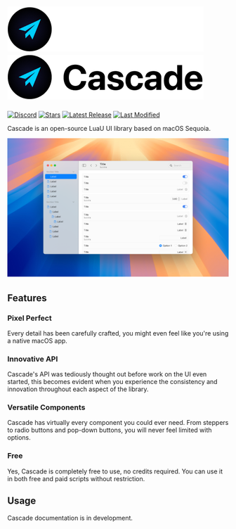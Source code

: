 # ![Cascade span dark](Assets/cascade_span_dark.png#gh-dark-mode-only) ![Cascade span light](Assets/cascade_span_light.png#gh-light-mode-only)

[stars]: https://github.com/biggaboy212/Cascade/stargazers
[lastrel]: https://github.com/biggaboy212/Cascade/releases/latest
[lastcom]: https://github.com/biggaboy212/Cascade/commits
[disc]: https://discord.gg/2cB4vBAEWk

[badges/stars]: https://img.shields.io/github/stars/biggaboy212/Cascade?label=Stars&logo=GitHub
[badges/lastrel]: https://img.shields.io/github/v/release/biggaboy212/Cascade?label=Latest%20Release
[badges/lastcom]: https://img.shields.io/github/last-commit/biggaboy212/Cascade?label=Last%20Modifed
[badges/disc]: https://img.shields.io/discord/1384338360012898406?&label=Discord

[![Discord][badges/disc]][disc]
[![Stars][badges/stars]][stars]
[![Latest Release][badges/lastrel]][lastrel]
[![Last Modified][badges/lastcom]][lastcom]

Cascade is an open-source LuaU UI library based on macOS Sequoia.

![Cascade](assets/cascade_show.png)

## Features

### Pixel Perfect

Every detail has been carefully crafted, you might even feel like you're using a native macOS app.

### Innovative API

Cascade's API was tediously thought out before work on the UI even started, this becomes evident when you experience the consistency and innovation throughout each aspect of the library.

### Versatile Components

Cascade has virtually every component you could ever need. From steppers to radio buttons and pop-down buttons, you will never feel limited with options.

### Free

Yes, Cascade is completely free to use, no credits required. You can use it in both free and paid scripts without restriction.

## Usage

Cascade documentation is in development.
